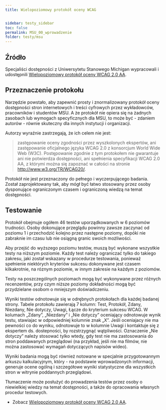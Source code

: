 ```yaml
---
title: Wielopoziomowy protokół oceny WCAG


sidebar: testy_sidebar
toc: false
permalink: MSU_00_wprowadzenie
folder: testy/msu
---
```


## Źródło
Specjaliści dostępności z Uniwersytetu Stanowego Michigan wypracowali i udostępnili [Wielopoziomowy protokół oceny WCAG 2.0 AA](https://webaccess.msu.edu/Help_and_Resources/evaluation-validation.html).

## Przeznaczenie protokołu
Narzędzie powstało, aby zapewnić prosty i znormalizowany protokół oceny dostępności stron internetowych i treści cyfrowych przez wykładowców, pracowników i studentów MSU. A że  protokół nie  opiera się na żadnych zasobach lub wymogach specyficznych dla MSU, to może być - zdaniem autorów - równie skuteczny dla innych instytucji i organizacji.

Autorzy wyraźnie zastrzegają, że ich celem nie jest:
>  zastępowanie oceny zgodności przez wyszkolonych ekspertów, ani zastępowanie oficjalnego języka WCAG 2.0 z konsorcjum World Wide Web (W3C). Postępowanie zgodnie z tym protokołem nie gwarantuje ani nie potwierdza dostępności, ani spełnienia specyfikacji WCAG 2.0 AA, z którymi można się zapoznać w całości na stronie http://www.w3.org/TR/WCAG20/.

Protokół nie jest przeznaczony do pełnego i wyczerpującego badania. Został zaprojektowany tak, aby mógł być łatwo stosowany przez osoby dysponujące ograniczonym czasem i ograniczoną wiedzą na temat dostępności.

## Testowanie
Protokół obejmuje ogółem 46 testów uporządkowanych w 6 poziomów trudności. Osoby dokonujące przeglądu powinny zawsze zaczynać od poziomu 1 i przechodzić kolejno przez następne poziomy, dopóki nie zabraknie im czasu lub nie osiągną granic swoich możliwości.

Aby przejść do wyższego poziomu testów, muszą być wykonane wszystkie testy na niższym poziomie. 
Każdy test należy ograniczać tylko do takiego zakresu, jaki został wskazany w procedurze testowania, ponieważ spełnienie niektórych kryteriów sukcesu dokonywane jest czasem kilkakrotnie, na róznym poziomie, w innym zakresie na każdym z poziomów.

Testy na poszczególnych poziomach mogą być wykonywane przez różnych recenzentów, przy czym niższe poziomy dokładności mogą być przydzielane osobom o mniejszym doświadczeniu.  

Wyniki testów odnotowuje się w odrębnych protokołach dla każdej badanej strony.
Tabele protokołu zawierają 7 kolumn: Test, Protokół, Zdany, Niezdany, Nie dotyczy, Uwagi, Łącze do kryterium sukcesu WCAG.
W kolumach „Zdany”, „Niezdany” i „Nie dotyczy” oceniający odnotowuje wynik testu, stawiajac w odpowiedniej kolumnie znak „X”.
Jeśli oceniajacy nie ma pewności co do wyniku, odnotowuje to w kolumnie Uwagi i kontaktuje się z ekspertem ds. dostepności, by rozstrzygnąć wątpliwości.
Oznaczenie „Nie dotyczy” należy stosować tylko wtedy, gdy test nie ma zastosowania do stron poddawanych przeglądowi (na przykład, jeśli nie ma filmów, nie można zastosować wymagań dotyczących napisów wideo).

Wyniki badania mogą być również notowane w specjalnie przygotowannym arkuszu kalkulacyjnym, który - na podstawie wprowadzonych informacji, generuje ocene ogólną i szczegółowe wyniki statystyczne dla wszystkich stron w witrynie poddannych przeglądowi.

Tłumaczenie może posłużyć do prowadzenia testów przez osoby o niewielkiej wiedzy na temat dostępności, a także do opracowania własnych procedur testowych.  

- Zobacz [Wielopoziomowy protokół oceny WCAG 2.0 AA](https://webaccess.msu.edu/Help_and_Resources/evaluation-validation.html).


